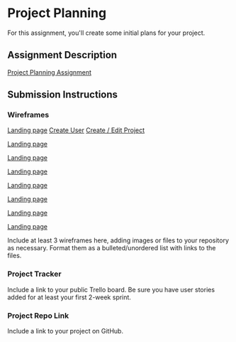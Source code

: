 # Project Planning
For this assignment, you'll create some initial plans for your project.

## Assignment Description
[Project Planning Assignment](https://education.launchcode.org/liftoff/modules/assignments/project-planning)

## Submission Instructions

### Wireframes

[Landing page](https://github.com/elseesea/liftoff-assignments/blob/master/P3-Project_Planning/IMG_20210126_175717218.jpg)
[Create User](https://github.com/elseesea/liftoff-assignments/blob/master/P3-Project_Planning/IMG_20210126_175726375.jpg)
[Create / Edit Project](https://github.com/elseesea/liftoff-assignments/blob/master/P3-Project_Planning/IMG_20210126_175747150.jpg)

[Landing page](https://github.com/elseesea/liftoff-assignments/blob/master/P3-Project_Planning/IMG_20210126_175717218.jpg)

[Landing page](https://github.com/elseesea/liftoff-assignments/blob/master/P3-Project_Planning/IMG_20210126_175717218.jpg)

[Landing page](https://github.com/elseesea/liftoff-assignments/blob/master/P3-Project_Planning/IMG_20210126_175717218.jpg)

[Landing page](https://github.com/elseesea/liftoff-assignments/blob/master/P3-Project_Planning/IMG_20210126_175717218.jpg)

[Landing page](https://github.com/elseesea/liftoff-assignments/blob/master/P3-Project_Planning/IMG_20210126_175717218.jpg)

[Landing page](https://github.com/elseesea/liftoff-assignments/blob/master/P3-Project_Planning/IMG_20210126_175717218.jpg)

[Landing page](https://github.com/elseesea/liftoff-assignments/blob/master/P3-Project_Planning/IMG_20210126_175717218.jpg)



Include at least 3 wireframes here, adding images or files to your repository as necessary. Format them as a bulleted/unordered list with links to the files.

### Project Tracker

Include a link to your public Trello board. Be sure you have user stories added for at least your first 2-week sprint.

### Project Repo Link

Include a link to your project on GitHub.
